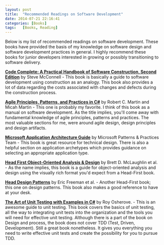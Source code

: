 ```yaml
---
layout: post
title:  "Recommended Readings on Software Development"
date: 2014-07-21 22:16:41  
categories: [Books]
tags: 	[Books, Reading]
---
```

Below is my list of recommended readings on software development. These books have provided the basis of my knowledge on software design and software development practices in general. I highly recommend these books for junior developers interested in growing or possibly transitioning to software delivery.

**[Code Complete: A Practical Handbook of Software Construction, Second Edition](http://www.amazon.com/Code-Complete-Practical-Handbook-Construction/dp/0735619670/ref=sr_1_1?ie=UTF8&qid=1406004645&sr=8-1&keywords=code+complete)** by Steve McConnell - This book is basically a guide to software development using construction as an analogy. This book also provides a lot of data regarding the costs associated with changes and defects during the construction process.

**[Agile Principles, Patterns, and Practices in C#](http://www.amazon.com/s/ref=nb_sb_ss_i_2_12?url=search-alias%3Daps&field-keywords=agile%20principles%20patterns%20and%20practices%20in%20c%20by%20robert%20c.%20martin&sprefix=agile+princi%2Caps%2C344)**  by Robert C. Martin and Micah Martin - This one is probably my favorite. I think of this book as a manual on software development. As the title implies, you'll come away with fundamental knowledge of agile principles, patterns and practices. The most valuable sections for me, were around agile design, design principles and design artifacts.

**[Microsoft Application Architecture Guide](http://www.amazon.com/Microsoft%C2%AE-Application-Architecture-Patterns-Practices/dp/073562710X/ref=sr_11_1/180-2428161-0339862?ie=UTF8&qid=1261600635&sr=11-1)**  by Microsoft Patterns & Practices Team - This book is great resource for technical design. There is also a helpful section on application archetypes which provides guidance on selecting an appropriate application type.

**[Head First Object-Oriented Analysis & Design](http://www.amazon.com/Head-First-Object-Oriented-Analysis-Design/dp/0596008678)**  by Brett D. McLaughlin et al. - As the name implies, this book is a guide for object-oriented analysis and design using the visually rich format you'd expect from a Head-First book.

**[Head Design Patterns](http://www.amazon.com/Head-First-Design-Patterns-Freeman/dp/0596007124)**  by Eric Freeman et al. - Another Head-First book; this one on design patterns. This book also makes a good reference to have at your desk.

**[The Art of Unit Testing with Examples in C#](http://www.amazon.com/The-Art-Unit-Testing-examples/dp/1617290890/ref=dp_ob_title_bk)**  by Roy Osherove. - This is an awesome guide to unit testing. This book covers the basics of unit testing, all the way to integrating unit tests into the organization and the tools you will need for effective unit testing. Although there is a part of the book on Design and process, the book does not cover TDD (Test, Driven, Development). Still a great book nonetheless. It gives you everything you need to write effective unit tests and create the possibility for you to pursue TDD. 